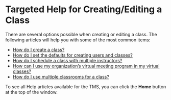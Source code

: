 # Targeted Help for Creating/Editing a Class

There are several options possible when creating or editing a class. The following articles will help you with some of the most common items: 

- [How do I create a class?](../tms-administrators/classes/schedule/create-class.md)
- [How do I set the defaults for creating users and classes?](../tms-administrators/tms-fundamentals/set-defaults-for-creating-users-and-classes.md)
- [How do I schedule a class with multiple instructors?](../tms-administrators/classes/instructors/schedule-class-with-multiple-instructors.md)
- [How can I use my organization’s virtual meeting program in my virtual classes?](../tms-administrators/classes/classrooms-equipment/custom-virtual-classroom.md)
- [How do I use multiple classrooms for a class?](../tms-administrators/classes/classrooms-equipment/use-multiple-classrooms-for-class.md)

To see all Help articles available for the TMS, you can click the **Home** button at the top of the window.